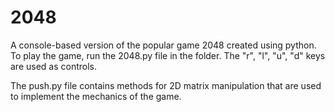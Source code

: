 # 2048
A console-based version of the popular game 2048 created using python. 
To play the game, run the 2048.py file in the folder. The "r", "l", "u", "d" keys are used as controls. 

The push.py file contains methods for 2D matrix manipulation that are used to implement the mechanics of the game. 
